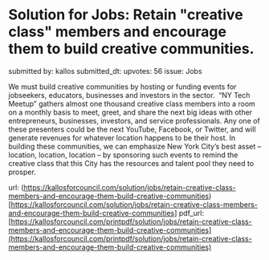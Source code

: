 # Solution for Jobs: Retain "creative class" members and encourage them to build creative communities. #

submitted by: kallos
submitted_dt: 
upvotes: 56
issue: Jobs

We must build creative communities by hosting or funding events for jobseekers, educators, businesses and investors in the sector.  “NY Tech Meetup” gathers almost one thousand creative class members into a room on a monthly basis to meet, greet, and share the next big ideas with other entrepreneurs, businesses, investors, and service professionals. Any one of these presenters could be the next YouTube, Facebook, or Twitter, and will generate revenues for whatever location happens to be their host. In building these communities, we can emphasize New York City’s best asset – location, location, location – by sponsoring such events to remind the creative class that this City has the resources and talent pool they need to prosper.

url: (https://kallosforcouncil.com/solution/jobs/retain-creative-class-members-and-encourage-them-build-creative-communities)[https://kallosforcouncil.com/solution/jobs/retain-creative-class-members-and-encourage-them-build-creative-communities]
pdf_url: [https://kallosforcouncil.com/printpdf/solution/jobs/retain-creative-class-members-and-encourage-them-build-creative-communities](https://kallosforcouncil.com/printpdf/solution/jobs/retain-creative-class-members-and-encourage-them-build-creative-communities)